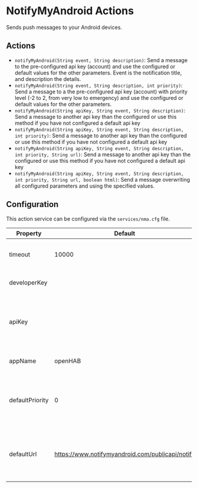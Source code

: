 # NotifyMyAndroid Actions

Sends push messages to your Android devices.

## Actions

- `notifyMyAndroid(String event, String description)`: Send a message to the pre-configured api key (account) and use the configured or default values for the other parameters. Event is the notification title, and description the details.
- `notifyMyAndroid(String event, String description, int priority)`: Send a message to a the pre-configured api key (account) with priority level (-2 to 2, from very low to emergency) and use the configured or default values for the other parameters.
- `notifyMyAndroid(String apiKey, String event, String description)`: Send a message to another api key than the configured or use this method if you have not configured a default api key
- `notifyMyAndroid(String apiKey, String event, String description, int priority)`: Send a message to another api key than the configured or use this method if you have not configured a default api key
- `notifyMyAndroid(String apiKey, String event, String description, int priority, String url)`: Send a message to another api key than the configured or use this method if you have not configured a default api key
- `notifyMyAndroid(String apiKey, String event, String description, int priority, String url, boolean html)`: Send a message overwriting all configured parameters and using the specified values.

## Configuration

This action service can be configured via the `services/nma.cfg` file.

| Property | Default | Required | Description |
|----------|---------|:--------:|-------------|
| timeout  | 10000   |   No     | Timeout for the communication with the NMA service |
| developerKey |     |   No     | An optional developer key from NMA |
| apiKey   |         |   if using action calls without `apiKey` parameter | Default API key to send messages to. API keys can be created in your account's dashboard. |
| appName | openHAB  |   No     | Application name which NMA will show |
| defaultPriority  | 0 |   No     | Priority to use for messages if not specified otherwise. Can range from -2 (lowest) to 2 (highest) |
| defaultUrl | https://www.notifymyandroid.com/publicapi/notify |   No     | URL to attach to NMA messages by default if not specified otherwise. Can be left empty. |
